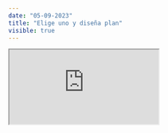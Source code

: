 ```yaml
---
date: "05-09-2023"
title: "Elige uno y diseña plan"
visible: true
---
```

<iframe src="https://www.youtube.com/embed/EeSEzWDLfsU" allowfullscreen></iframe>
